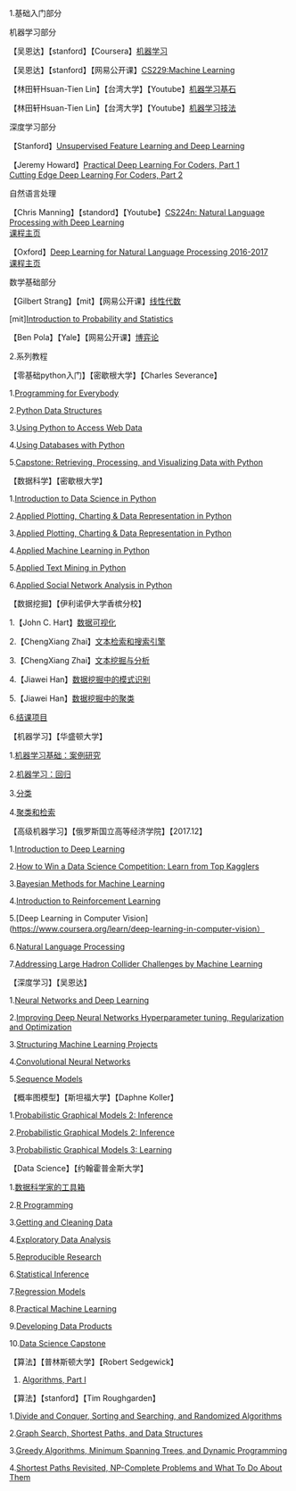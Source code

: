 1.基础入门部分

   机器学习部分
   
  【吴恩达】【stanford】【Coursera】[机器学习](https://www.coursera.org/learn/machine-learning)
  
  【吴恩达】【stanford】【网易公开课】[CS229:Machine Learning](http://open.163.com/special/opencourse/machinelearning.html)

  【林田轩Hsuan-Tien Lin】【台湾大学】【Youtube】[机器学习基石](https://www.youtube.com/watch?v=nQvpFSMPhr0&list=PLXVfgk9fNX2I7tB6oIINGBmW50rrmFTqf)

  【林田轩Hsuan-Tien Lin】【台湾大学】【Youtube】[机器学习技法](https://www.youtube.com/playlist?list=PLXVfgk9fNX2IQOYPmqjqWsNUFl2kpk1U2)

 
  深度学习部分
  
  【Stanford】[Unsupervised Feature Learning and Deep Learning](http://ufldl.stanford.edu/wiki/index.php/UFLDL_Tutorial)

  【Jeremy Howard】[Practical Deep Learning For Coders, Part 1](http://course.fast.ai/index.html) <br>[Cutting Edge Deep Learning For Coders, Part 2](http://course.fast.ai/part2.html)

  自然语言处理
 
  【Chris Manning】【standord】【Youtube】[CS224n: Natural Language Processing with Deep Learning](https://www.youtube.com/playlist?list=PL3FW7Lu3i5Jsnh1rnUwq_TcylNr7EkRe6)<br> [课程主页](http://web.stanford.edu/class/cs224n/)

  【Oxford】[Deep Learning for Natural Language Processing  2016-2017 ](https://github.com/oxford-cs-deepnlp-2017/lectures) <br>[课程主页](http://www.cs.ox.ac.uk/teaching/courses/2016-2017/dl/)

  

 数学基础部分
 
  【Gilbert Strang】【mit】【网易公开课】[线性代数](http://open.163.com/special/opencourse/daishu.html)
  
  [mit][Introduction to Probability and Statistics](https://ocw.mit.edu/courses/mathematics/18-05-introduction-to-probability-and-statistics-spring-2014/)
  
  【Ben Pola】【Yale】【网易公开课】[博弈论](http://open.163.com/special/gametheory/)


2.系列教程

   
   【零基础python入门】【密歇根大学】【Charles Severance】

   1.[Programming for Everybody](https://www.coursera.org/learn/python)

   2.[Python Data Structures](https://www.coursera.org/learn/python-data/home)

   3.[Using Python to Access Web Data](https://www.coursera.org/learn/python-network-data/home)

   4.[Using Databases with Python](https://www.coursera.org/learn/python-databases/home)

   5.[Capstone: Retrieving, Processing, and Visualizing Data with Python](https://www.coursera.org/learn/python-data-visualization/home)


   【数据科学】【密歇根大学】

   1.[Introduction to Data Science in Python](https://www.coursera.org/learn/python-data-analysis)

   2.[Applied Plotting, Charting & Data Representation in Python](https://www.coursera.org/learn/python-plotting)

   3.[Applied Plotting, Charting & Data Representation in Python](https://www.coursera.org/learn/python-plotting)

   4.[Applied Machine Learning in Python](https://www.coursera.org/learn/python-machine-learning)

   5.[Applied Text Mining in Python](https://www.coursera.org/learn/python-text-mining)

   6.[Applied Social Network Analysis in Python](https://www.coursera.org/learn/python-social-network-analysis)


  
  【数据挖掘】【伊利诺伊大学香槟分校】
  
  1.【John C. Hart】[数据可视化](https://www.coursera.org/learn/datavisualization/home/welcome)
   
  2.【ChengXiang Zhai】[文本检索和搜索引擎](https://www.coursera.org/learn/text-retrieval)
   
  3.【ChengXiang Zhai】[文本挖掘与分析](https://www.coursera.org/learn/text-mining/home/welcome)
   
  4.【Jiawei Han】[数据挖掘中的模式识别](https://www.coursera.org/learn/data-patterns/home/welcome)
   
  5.【Jiawei Han】[数据挖掘中的聚类](https://www.coursera.org/learn/cluster-analysis)
   
  6.[结课项目](https://www.coursera.org/learn/data-mining-project)



  【机器学习】【华盛顿大学】
  
  1.[机器学习基础：案例研究](https://www.coursera.org/learn/ml-foundations)
  
  2.[机器学习：回归](https://www.coursera.org/learn/ml-regression)
  
  3.[分类](https://www.coursera.org/learn/ml-classification)
  
  4.[聚类和检索](https://www.coursera.org/learn/ml-clustering-and-retrieval)
  
  
  【高级机器学习】【俄罗斯国立高等经济学院】【2017.12】
  
  1.[Introduction to Deep Learning](https://www.coursera.org/learn/intro-to-deep-learning)
  
  2.[How to Win a Data Science Competition: Learn from Top Kagglers](https://www.coursera.org/learn/competitive-data-science)
  
  3.[Bayesian Methods for Machine Learning](https://www.coursera.org/learn/bayesian-methods-in-machine-learning)
  
  4.[Introduction to Reinforcement Learning](https://www.coursera.org/learn/introduction-to-reinforcement-learning)
  
  5.[Deep Learning in Computer Vision](https://www.coursera.org/learn/deep-learning-in-computer-vision）
  
  6.[Natural Language Processing](https://www.coursera.org/learn/language-processing)
  
  7.[Addressing Large Hadron Collider Challenges by Machine Learning](https://www.coursera.org/learn/hadron-collider-machine-learning)
  
  
  
  【深度学习】【吴恩达】

1.[Neural Networks and Deep Learning](https://www.coursera.org/learn/neural-networks-deep-learning/home)

2.[Improving Deep Neural Networks Hyperparameter tuning, Regularization and Optimization](https://www.coursera.org/learn/deep-neural-network/home)

3.[Structuring Machine Learning Projects](https://www.coursera.org/learn/machine-learning-projects/home)

4.[Convolutional Neural Networks](https://www.coursera.org/learn/convolutional-neural-networks/home)

5.[Sequence Models](https://www.coursera.org/learn/nlp-sequence-models)


  【概率图模型】【斯坦福大学】【Daphne Koller】

 1.[Probabilistic Graphical Models 2: Inference](https://www.coursera.org/learn/probabilistic-graphical-models/home/welcome) 

 2.[Probabilistic Graphical Models 2: Inference](https://www.coursera.org/learn/probabilistic-graphical-models-2-inference/home/welcome)

 3.[Probabilistic Graphical Models 3: Learning](https://www.coursera.org/learn/probabilistic-graphical-models-3-learning/home/welcome)



【Data Science】【约翰霍普金斯大学】

1.[数据科学家的工具箱](https://www.coursera.org/learn/data-scientists-tools)

2.[R Programming](https://www.coursera.org/learn/r-programming)

3.[Getting and Cleaning Data](https://www.coursera.org/learn/data-cleaning)

4.[Exploratory Data Analysis](https://www.coursera.org/learn/exploratory-data-analysis)

5.[Reproducible Research](https://www.coursera.org/learn/reproducible-research)

6.[Statistical Inference](https://www.coursera.org/learn/statistical-inference)

7.[Regression Models](https://www.coursera.org/learn/regression-models)

8.[Practical Machine Learning](https://www.coursera.org/learn/practical-machine-learning)

9.[Developing Data Products](https://www.coursera.org/learn/data-products)

10.[Data Science Capstone](https://www.coursera.org/learn/data-science-project)


  
  
  
  
 【算法】【普林斯顿大学】【Robert Sedgewick】
 
 1. [Algorithms, Part I](https://www.coursera.org/learn/algorithms-part1)
  
   
【算法】【stanford】【Tim Roughgarden】

1.[Divide and Conquer, Sorting and Searching, and Randomized Algorithms](https://www.coursera.org/learn/algorithms-divide-conquer)

2.[Graph Search, Shortest Paths, and Data Structures](https://www.coursera.org/learn/algorithms-graphs-data-structures)

3.[Greedy Algorithms, Minimum Spanning Trees, and Dynamic Programming](https://www.coursera.org/learn/algorithms-greedy)

4.[Shortest Paths Revisited, NP-Complete Problems and What To Do About Them](https://www.coursera.org/learn/algorithms-npcomplete)






